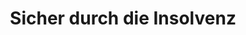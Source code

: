 ---
layout: topic
style_id: topic
title: Sicher durch die Insolvenz
description: >-
  Beratung und Begleitung durch die Verbraucherinsolvenz und Regelinsolvenz von
  Rechtsanwälten mit langjähriger Erfahrung.
header_titel: Sicher durch die Insolvenz
header_image: /uploads/theme-insolvenz1.jpg
erfolge:
intro_titel: Mit AdvoAdvice schnell und zielsicher zur Restschuldbefreiung.
intro_text_markdown: >-
  Durch hohe Schulden und Firmenpleiten werden Selbständige und Verbraucher
  gleichermassen betroffen. Lagen kurz nach Einführung der neuen
  Insolvenzordnung im Jahr 2002 noch 20.000 Verbraucherinsolvenzanträge vor, so
  ist diese Zahl in Deutschland erstmals in 2007 auf 100.000 Anträge gestiegen.
  Nachdem die Zahl der Insolvenzverfahren in den Folgejahren leicht weiter
  gestiegen ist, &nbsp;ist eine Tendenz von ca. 100.000 Anträgen pro Jahr auch
  in Zeiten guter Konjuktur feststellbar.


  Als Folge der Corona-Pandemie ist davon auszugehen, dass in den nächsten
  Monaten und vielleicht auch Jahren verstärkter Bedarf an Beratung im Bereich
  des Insolvenzrechts besteht.&nbsp;


  Um der erdrückenden Schuldenlast zu entkommen, bleibt oftmals nur der Weg in
  die Insolvenz, um Zwangsvollstreckungen und Besuchen des Gerichtsvollziehers
  zu entkommen.&nbsp;


  Verbraucher haben hierbei die Möglichkeit das vereinfachte
  Verbraucherinsolvenzverfahren (oft auch als Privatinsolvenz bezeichnet) zu
  durchlaufen. Selbständige und Gewerbetreibende müssen das
  Regelinsolvenzverfahren durchlaufen.


  Am Ende von beiden Verfahren steht für natürliche Personen die
  Restschuldbefreiung. Diese ist ab dem 01.10.2020 bereits nach 3 Jahren
  möglich.&nbsp;
intro_link_text:
intro_link:
abschnitte:
  - abschnitt_template: weiss_bild_links
    titel:
    text_markdown: >-
      <video class="video_embed" controls="controls" preload="none"
      poster="/uploads/2-video/ra-tintemann-thumbnail.jpg"><source
      type="video/mp4" src="/uploads/2-video/ra-tintemann-1080p-3.mp4"
      /></video>
    image:
    cta: false
  - abschnitt_template: weiss_bild_links
    titel: Verbraucherinsolvenz
    text_markdown: >-
      Für Verbraucher gibt es die Möglichkeit des vereinfachten
      **Verbraucherinsolvenzverfahrens.**


      Dieses können auch ehemalige Selbständige durchlaufen, sofern ihre
      Vermögensverhältnisse überschaubar sind. Dieses wird bei bis zu 20
      Gläubigern angenommen.


      Für alle natürlichen Personen gibt es ab dem 01.10.2020 die Möglichkeit
      nach Ablauf von bereits 3 Jahren eine Restschuldbefreiung zu
      erreichen.&nbsp;


      Dies wird durch die neuen Vorschriften in der Insolvenzordnung möglich,
      welche für Verbraucher erst einmal eingeschränkt bis zum 30.06.2025 gelten
      sollen.&nbsp;
    image: /uploads/insolvency-593750-640.jpg
    cta: false
  - abschnitt_template: box_dunkel
    titel: Überschuldung und Schulden&shy;bereinigungsverfahren
    text_markdown: >-
      Wenn Sie sich in einer Überschuldungssituation befinden, kommt es zunächst
      einmal darauf an, zu klären, wie hoch die gesamten Forderungen der
      Gläubiger an Sie sind.


      Meist ist es dann sinnvoll, in Verhandlungen mit den Gläubigern
      einzutreten, um Ratenzahlungen, Stundungen oder Verzichte auf Forderungen
      zu erreichen. Dieses kann im Rahmen eines **au&szlig;ergerichtlichen
      Schuldbereinigungsversuchs** geschehen, der durch die Kanzlei AdvoAdvice
      Rechtsanwälte erarbeitet und den Gläubigern vorgeschlagen wird.


      Der au&szlig;ergerichtliche Schuldenbereinigungsversuch, bestätigt durch
      eine hierzu berechtigte Stelle (z.B. einen Rechtsanwalt), ist auch
      Voraussetzung für das Einreichen eines **Antrag auf Eröffnung der
      Verbraucherinsolvenz**.


      Sollte der au&szlig;ergerichtliche Schuldenbereinigungsversuch nicht zum
      Erfolg führen, bleibt als nächster und folgerichtiger Schritt für
      Verbraucher das Verbraucherinsolvenzverfahren.


      Hier erhalten die Betroffenen durch die Kanzlei AdvoAdvice Hilfe beim
      Ausfüllen und dem Stellen des Insolvenzantrags. Zudem erstellt die
      Kanzlei, namentlich Dr. Sven Tintemann, für das
      Verbraucherinsolvenzverfahren eine Bescheinigung über das Scheitern des
      au&szlig;ergerichtlichen Schuldenbereinigungsversuchs.


      Nach Einreichen des Insolvenzantrags steht die Kanzlei AdvoAdvide bei
      Bedarf mit Rechtsrat weiter an der Seite der vertretenen Mandanten, auch
      wenn es um die Abstimmung mit einem durch das Gericht eingesetzten
      Treuhänder bzw. Insolvenzverwalter geht. Dies bis zur gewünschten
      Erteilung der Restschuldbefreiung.
    image:
    cta: true
  - abschnitt_template: box_hell
    titel: Regelinsolvenz
    text_markdown: >-
      Für selbständig tätige Personen oder solche deren Vermögensverhältnisse /
      Schulden nicht mehr überschaubar sind, führt der Weg in die
      Regelinsolvenz.


      Das Regelinsolvenzverfahren ist anders gegliedert und man benötigt hierzu
      andere Antragsformulare.


      Zudem ist das au&szlig;ergerichtliche Schuldenbereinigungsverfahren nicht
      vorgesehen. Der Antrag kann also schneller bei dem zuständigen Amtsgericht
      eingereicht werden.


      Zuständig wird im Regelinsolvenzverfahren ein Insolvenzverwalter (nicht
      ein Treuhänder wie im Verbraucherinsolvenzverfahren). Zudem ist eine
      Gläubigerversammlung beim zuständigen Insolvenzgericht möglich.
    image:
    cta: false
  - abschnitt_template: weiss_bild_links
    titel: Restschuldbefreiung
    text_markdown: >-
      Ziel der Insolvenz bei natürlichen Personen, egal ob Verbraucher oder
      nicht, ist die Restschuldbefreiung. Diese ist nach der neuen Gesetzeslage
      bei Antragstellung ab dem 01.10.2020 bereits nach 3 Jahre möglich.&nbsp;


      Mit der Erteilung der Restschuldbefreiung ist der Schuldner seine Schulden
      dann los und kann von seinen Gläubigern dort ggf. vorhandene Titel, die
      zur Zwangsvollstreckung verwendet werden können, herausverlangen.&nbsp;


      Zudem kann eine Erledigung von Eintragungen bei Auskunfteien wie z.B.
      Schufa Holding AG, Creditreform oder anderen Auskunfteien verlangt werden.
    image:
    cta: true
  - abschnitt_template: banner_bild_rechts
    titel: Insolvenz in Lettland
    text_markdown: >-
      Informieren Sie sich auch gerne über die Möglichkeiten der EU-Insolvenz in
      Lettland. Hierdurch gelangen Sie unter bestimmten Umständen zu einer
      schnelleren Restschuldbefreiung und entgehen der Zwangsvollstreckung in
      Deutschland.


      Wir beraten Sie zu den rechtlichen Begebenheiten, unterstützen Sie bei
      Ihrem Wohnsitzwechsel und der Ansiedlung sowie Jobsuche in Lettland durch
      unsere lokalen Partner in Riga (Lettland) und bringen Sie sicher bis zur
      Insolvenzeröffnung und zur Restschuldbefreiung sowie deren Anerkennung und
      Umsetzung in Deutschland.


      [Weitere Informationen zur Insolvenz und Restschuldbefreiung in Lettland
      haben wir für Sie auf einer gesonderten Informationsseite
      zusammengestellt.](/themen/lettland-insolvenz/)
    image: /uploads/latvia-1758828-640.png
    cta: true
  - abschnitt_template: weiss_bild_links
    titel: Unternehmensinsolvenz
    text_markdown: >-
      AdvoAdvice berät auch bei der Frage, ob eine Unternehmensinsolvenz
      angezeigt ist. Hier gilt für verantwortliche Geschäftsführer oder
      Vorstände vor allem zu beachten, dass eine Insolvenzverschleppung
      ausgeschlossen wird.


      Bisher galt, dass innerhalb von drei Wochen, nachdem eine
      Zahlungsunfähigkeit des Unternehmens oder dessen Überschuldung bekannt
      ist, Insolvenzantrag gestellt werden musste.&nbsp;


      Diese Regelungen sind durch die Gesetzgebung im Rahmen der Corona-Pandemie
      aufgeweicht und teilweise au&szlig;er Kraft gesetzt worden.&nbsp;


      Vorsicht ist hier dennoch geboten, um sich als Geschäftsführer nicht den
      Vorwurf ein Straftat (z.B. des Eingehungsbetruges) auszusetzen.&nbsp;


      Zudem muss geprüft werden, ob nicht schon vor der Corona-Pandemie eine
      Überschuldung bzw. Zahlungsunfähigkeit vorlag.&nbsp;


      Hier hilft oft eine Beratung vom Rechtsanwalt, um die Rechtslage abklären
      zu lassen und eine eigene persönliche Haftung oder eine Strafverfolgung
      ausschlie&szlig;en zu können.&nbsp;
    image:
    cta: false
redirect_from:
  - /themen/insolvenzrecht
  - /themen/insolvenzrecht/
redirect_to:
sitemap: true
---